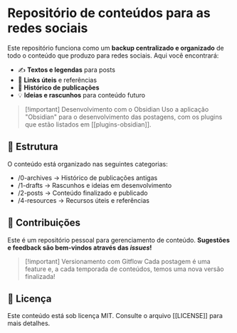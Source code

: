 # **Repositório de conteúdos para as redes sociais**

Este repositório funciona como um **backup centralizado e organizado** de todo o conteúdo que produzo para redes sociais. Aqui você encontrará:
- ✍️ **Textos e legendas** para posts
- 🔗 **Links úteis** e referências
- 📅 **Histórico de publicações**
- 💡 **Ideias e rascunhos** para conteúdo futuro

> [!important] Desenvolvimento com o Obsidian
> Uso a aplicação "Obsidian" para o desenvolvimento das postagens, com os plugins que estão listados em [[plugins-obsidian]].

## 📂 Estrutura

O conteúdo está organizado nas seguintes categorias:
- /0-archives    → Histórico de publicações antigas
- /1-drafts        → Rascunhos e ideias em desenvolvimento
- /2-posts         → Conteúdo finalizado e publicado
- /4-resources  → Recursos úteis e referências
## 🤝 Contribuições

Este é um repositório pessoal para gerenciamento de conteúdo. 
**Sugestões e feedback são bem-vindos através das *issues*!**

> [!important] Versionamento com Gitflow
> Cada postagem é uma feature e, a cada temporada de conteúdos, temos uma nova versão finalizada!

## 📝 Licença

Este conteúdo está sob licença MIT. 
Consulte o arquivo [[LICENSE]] para mais detalhes.
